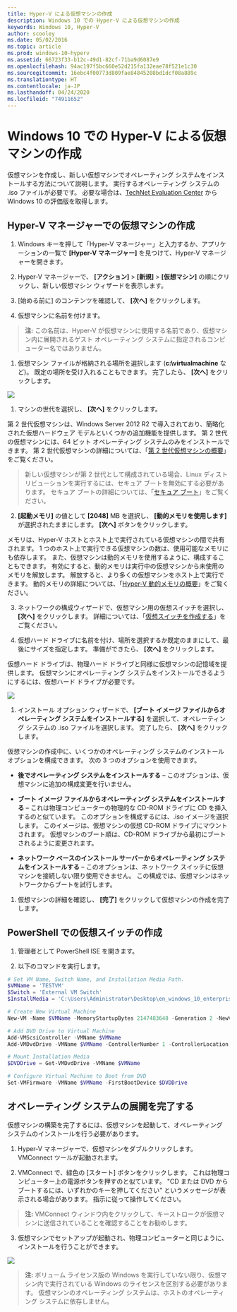 ```yaml
---
title: Hyper-V による仮想マシンの作成
description: Windows 10 での Hyper-V による仮想マシンの作成
keywords: Windows 10, Hyper-V
author: scooley
ms.date: 05/02/2016
ms.topic: article
ms.prod: windows-10-hyperv
ms.assetid: 66723f33-b12c-49d1-82cf-71ba9d6087e9
ms.openlocfilehash: 94ac197f5bc660e52d215fa132eae78f521e1c30
ms.sourcegitcommit: 16ebc4f00773d809fae84845208bd1dcf08a889c
ms.translationtype: HT
ms.contentlocale: ja-JP
ms.lasthandoff: 04/24/2020
ms.locfileid: "74911652"
---
```

# <a name="create-virtual-machine-with-hyper-v-on-windows-10"></a>Windows 10 での Hyper-V による仮想マシンの作成

仮想マシンを作成し、新しい仮想マシンでオペレーティング システムをインストールする方法について説明します。  実行するオペレーティング システムの .iso ファイルが必要です。 必要な場合は、[TechNet Evaluation Center](http://www.microsoft.com/evalcenter/) から Windows 10 の評価版を取得します。

## <a name="create-a-virtual-machine-with-hyper-v-manager"></a>Hyper-V マネージャーでの仮想マシンの作成

1. Windows キーを押して「Hyper-V マネージャー」と入力するか、アプリケーションの一覧で **[Hyper-V マネージャー]** を見つけて、Hyper-V マネージャーを開きます。

1. Hyper-V マネージャーで、 **[アクション]**  >  **[新規]**  >  **[仮想マシン]** の順にクリックし、新しい仮想マシン ウィザードを表示します。

1. [始める前に] のコンテンツを確認して、 **[次へ]** をクリックします。

1. 仮想マシンに名前を付けます。
  > **注:** この名前は、Hyper-V が仮想マシンに使用する名前であり、仮想マシン内に展開されるゲスト オペレーティング システムに指定されるコンピューター名ではありません。

1. 仮想マシン ファイルが格納される場所を選択します (**c:\virtualmachine** など)。 既定の場所を受け入れることもできます。 完了したら、 **[次へ]** をクリックします。

  ![](media/new_vm_upd.png)

1. マシンの世代を選択し、 **[次へ]** をクリックします。  

  第 2 世代仮想マシンは、Windows Server 2012 R2 で導入されており、簡略化された仮想ハードウェア モデルといくつかの追加機能を提供します。 第 2 世代の仮想マシンには、64 ビット オペレーティング システムのみをインストールできます。 第 2 世代仮想マシンの詳細については、「[第 2 世代仮想マシンの概要](<https://docs.microsoft.com/previous-versions/windows/it-pro/windows-server-2012-R2-and-2012/dn282285(v=ws.11)>)」をご覧ください。
  
  > 新しい仮想マシンが第 2 世代として構成されている場合、Linux ディストリビューションを実行するには、セキュア ブートを無効にする必要があります。 セキュア ブートの詳細については、「[セキュア ブート](<https://docs.microsoft.com/previous-versions/windows/it-pro/windows-8.1-and-8/dn486875(v=ws.11)>)」をご覧ください。

2. **[起動メモリ]** の値として **[2048]** MB を選択し、 **[動的メモリを使用します]** が選択されたままにします。 **[次へ]** ボタンをクリックします。

  メモリは、Hyper-V ホストとホスト上で実行されている仮想マシンの間で共有されます。 1 つのホスト上で実行できる仮想マシンの数は、使用可能なメモリにも依存します。 また、仮想マシンは動的メモリを使用するように、構成することもできます。 有効にすると、動的メモリは実行中の仮想マシンから未使用のメモリを解放します。 解放すると、より多くの仮想マシンをホスト上で実行できます。 動的メモリの詳細については、「[Hyper-V 動的メモリの概要](https://docs.microsoft.com/previous-versions/windows/it-pro/windows-server-2012-R2-and-2012/hh831766(v=ws.11))」をご覧ください。

3. ネットワークの構成ウィザードで、仮想マシン用の仮想スイッチを選択し、 **[次へ]** をクリックします。 詳細については、「[仮想スイッチを作成する](connect-to-network.md)」をご覧ください。

4. 仮想ハード ドライブに名前を付け、場所を選択するか既定のままにして、最後にサイズを指定します。 準備ができたら、 **[次へ]** をクリックします。

  仮想ハード ドライブは、物理ハード ドライブと同様に仮想マシンの記憶域を提供します。 仮想マシンにオペレーティング システムをインストールできるようにするには、仮想ハード ドライブが必要です。
  
  ![](media/new_vhd_upd.png)

1. インストール オプション ウィザードで、 **[ブート イメージ ファイルからオペレーティング システムをインストールする]** を選択して、オペレーティング システムの .iso ファイルを選択します。 完了したら、 **[次へ]** をクリックします。

  仮想マシンの作成中に、いくつかのオペレーティング システムのインストール オプションを構成できます。 次の 3 つのオプションを使用できます。

  * **後でオペレーティング システムをインストールする** – このオプションは、仮想マシンに追加の構成変更を行いません。

  * **ブート イメージ ファイルからオペレーティング システムをインストールする** – これは物理コンピューターの物理的な CD-ROM ドライブに CD を挿入するのと似ています。 このオプションを構成するには、.iso イメージを選択します。 このイメージは、仮想マシンの仮想 CD-ROM ドライブにマウントされます。 仮想マシンのブート順は、CD-ROM ドライブから最初にブートされるように変更されます。

  * **ネットワーク ベースのインストール サーバーからオペレーティング システムをインストールする** – このオプションは、ネットワーク スイッチに仮想マシンを接続しない限り使用できません。 この構成では、仮想マシンはネットワークからブートを試行します。

1. 仮想マシンの詳細を確認し、 **[完了]** をクリックして仮想マシンの作成を完了します。

## <a name="create-a-virtual-machine-with-powershell"></a>PowerShell での仮想スイッチの作成

1. 管理者として PowerShell ISE を開きます。

2. 以下のコマンドを実行します。

  ``` powershell
  # Set VM Name, Switch Name, and Installation Media Path.
  $VMName = 'TESTVM'
  $Switch = 'External VM Switch'
  $InstallMedia = 'C:\Users\Administrator\Desktop\en_windows_10_enterprise_x64_dvd_6851151.iso'

  # Create New Virtual Machine
  New-VM -Name $VMName -MemoryStartupBytes 2147483648 -Generation 2 -NewVHDPath "D:\Virtual Machines\$VMName\$VMName.vhdx" -NewVHDSizeBytes 53687091200 -Path "D:\Virtual Machines\$VMName" -SwitchName $Switch

  # Add DVD Drive to Virtual Machine
  Add-VMScsiController -VMName $VMName
  Add-VMDvdDrive -VMName $VMName -ControllerNumber 1 -ControllerLocation 0 -Path $InstallMedia

  # Mount Installation Media
  $DVDDrive = Get-VMDvdDrive -VMName $VMName

  # Configure Virtual Machine to Boot from DVD
  Set-VMFirmware -VMName $VMName -FirstBootDevice $DVDDrive
  ```

## <a name="complete-the-operating-system-deployment"></a>オペレーティング システムの展開を完了する

仮想マシンの構築を完了するには、仮想マシンを起動して、オペレーティング システムのインストールを行う必要があります。

1. Hyper-V マネージャーで、仮想マシンをダブルクリックします。 VMConnect ツールが起動されます。

2. VMConnect で、緑色の [スタート] ボタンをクリックします。 これは物理コンピューター上の電源ボタンを押すのと似ています。 "CD または DVD からブートするには、いずれかのキーを押してください" というメッセージが表示される場合があります。 指示に従って操作してください。

  > **注:** VMConnect ウィンドウ内をクリックして、キーストロークが仮想マシンに送信されていることを確認することをお勧めします。

3. 仮想マシンでセットアップが起動され、物理コンピューターと同じように、インストールを行うことができます。

  ![](media/OSDeploy_upd.png) 

  > **注:** ボリューム ライセンス版の Windows を実行していない限り、仮想マシン内で実行されている Windows のライセンスを区別する必要があります。 仮想マシンのオペレーティング システムは、ホストのオペレーティング システムに依存しません。
